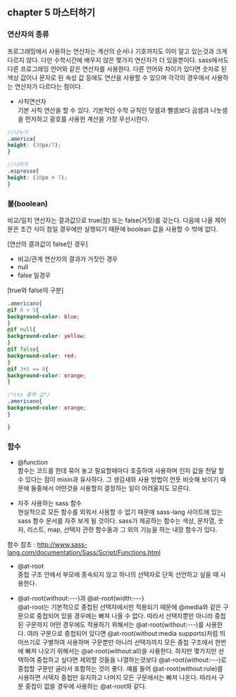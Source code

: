 ## chapter 5 마스터하기

### 연산자의 종류
프로그래밍에서 사용하는 연산자는 계산의 순서나 기호까지도 이미 알고 있는것과 크게 다르지 않다. 다만 수학시간에 배우지 않은 몇가지 연산자가 더 있을뿐이다. sass에서도 다른 프로그래밍 언어와 같은 연산자를 사용한다. 다른 언어와 차이가 있다면 숫자로 된 색상 값이나 문자로 된 속성 값 등에도 연산을 사용할 수 있으며 각각의 경우에서 사용하는 연산자가 다르다는 점이다.

- 사칙연산자<br>
기본 사칙 연산을 할 수 있다. 기본적인 수학 규칙인 덧셈과 뺄셈보다 곱셈과 나눗셈을 먼저하고 괄호를 사용한 계산을 가장 우선시한다. 

```scss
//나누기
.america{
height: (30px/7);
}

//나머지
.espresso{
height: (30px ÷ 7);
}
```

### 불(boolean)
비교/일치 연산자는 결과값으로 true(참) 또는 false(거짓)를 갖는다. 다음에 나올 제어문은 조건 식이 참일 경우에만 실행되기 때문에 boolean 값을 사용할 수 밖에 없다.

[연산의 결과값이 false인 경우]
- 비교/관계 연산자의 결과가 거짓인 경우
- null
- false 일경우

[true와 false의 구분]
```scss
.americano{
@if 8 < 5{
background-color: blue;
}
@if null{
background-color: yellow;
}
@if false{
background-color: red;
}
@if 3+5 == 8{
background-color: orange;
}

/*css 출력 값*/
.americano{
background-color: orange;
}

}
```
### 함수

- @function <br>
함수는 코드를 한데 묶어 놓고 필요할때마다 호출하여 사용하며 인자 값을 전달 할수 있다는 점이 mixin과 유사하다. 그 생김새와 사용 방법이 언뜻 비슷해 보이기 때문에 둘중에서 어떤것을 사용할지 결정하는 일이 어려울지도 모른다.

- 자주 사용하는 sass 함수 <br>
현실적으로 모든 함수를 외워서 사용할 수 없기 때문에 sass-lang 사이트에 있는 sass 함수 문서를 자주 보게 될 것이다. sass가 제공하는 함수는 색상, 문자열, 숫자, 리스트, map, 선택자 관련 함수들과 그 외의 기능을 하는 내장 함수가 있다.

함수 참조 : http://www.sass-lang.com/documentation/Sass/Script/Functions.html

- @at-root <br>
중첩 구조 안에서 부모에 종속되지 않고 하나의 선택자로 단독 선언하고 싶을 때 사용한다.

- @at-root(without:---)과 @at-root(width:---)<br>
@at-root는 기본적으로 중첩된 선택자에서만 적용되기 때문에 @media와 같은 구문으로 중첩되어 있을 경우에는 빠져 나올 수 없다. 따라서 선택자뿐만 아니라 중첩된 구문까지 어떤 경우에도 적용하기 위해서는 @at-root(without:---)를 사용한다.
여러 구문으로 중첩되어 있다면 @at-root(without:media supports)처럼 띄어쓰기로 구별하여 사용하며 구문뿐만 아니라 선택자까지 모든 중첩 구조에서 한번에 빠져 나오기 위해서는 @at-root(without:all)을 사용한다.
하지만 몇가지만 선택하여 중첩하고 싶다면 제외할 것들을 나열하는것보다 @at-root(without:---)로 중첩할 구문만 골라서 포함하는 것이 좋다. 예를 들어 @at-root(without:rule)를 사용하면 서택자 중첩만 유지하고 나머지 모든 구문에서는 빠져 나온다. 따라서 구문 중첩이 없을 경우에 사용하는 @at-root와 같다.